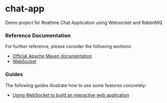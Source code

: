 # chat-app
Demo project for Realtime Chat Application using Websocket and RabbitMQ

### Reference Documentation
For further reference, please consider the following sections:

* [Official Apache Maven documentation](https://maven.apache.org/guides/index.html)
* [WebSocket](https://docs.spring.io/spring-boot/docs/{bootVersion}/reference/htmlsingle/#boot-features-websockets)

### Guides
The following guides illustrate how to use some features concretely:

* [Using WebSocket to build an interactive web application](https://spring.io/guides/gs/messaging-stomp-websocket/)